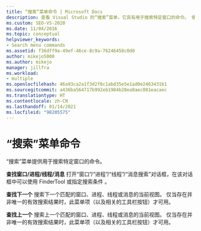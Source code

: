 ```yaml
---
title: “搜索”菜单命令 | Microsoft Docs
description: 查看 Visual Studio 的“搜索”菜单，它具有用于搜索特定窗口的命令。 使用“查找窗口/进程/线程/消息”、“查找下一个”和“查找上一个”。
ms.custom: SEO-VS-2020
ms.date: 11/04/2016
ms.topic: conceptual
helpviewer_keywords:
- Search menu commands
ms.assetid: f36dff9a-49ef-46ce-8c9a-76246458c0d0
author: mikejo5000
ms.author: mikejo
manager: jillfra
ms.workload:
- multiple
ms.openlocfilehash: 46a93ca2a1f3d2f8c1abd35e5e1ad0e2463431b1
ms.sourcegitcommit: a436ba564717b992eb1984b28ea0aec801eacaec
ms.translationtype: HT
ms.contentlocale: zh-CN
ms.lasthandoff: 01/14/2021
ms.locfileid: "98205575"
---
```

# <a name="search-menu-commands"></a>“搜索”菜单命令
“搜索”菜单提供用于搜索特定窗口的命令。

 **查找窗口/进程/线程/消息** 打开“窗口”/“进程”/“线程”/“消息搜索”对话框，在该对话框中可以使用 FinderTool 或指定搜索条件    。

 **查找下一个** 搜索下一个匹配的窗口、进程、线程或消息的当前视图。 仅当存在并非唯一的有效搜索结果时，此菜单项（以及相关的工具栏按钮）才可用。

 **查找上一个** 搜索上一个匹配的窗口、进程、线程或消息的当前视图。 仅当存在并非唯一的有效搜索结果时，此菜单项（以及相关的工具栏按钮）才可用。
